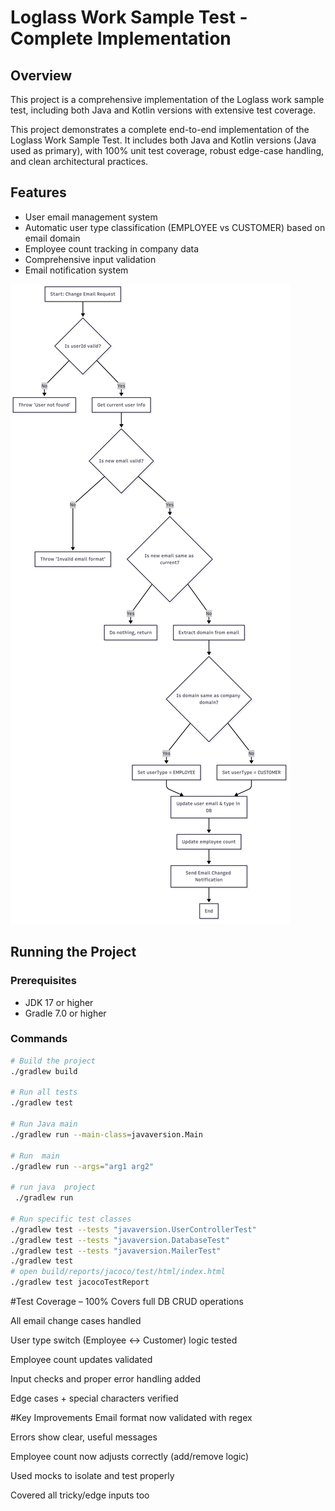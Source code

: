 # Loglass Work Sample Test - Complete Implementation

## Overview
This project is a comprehensive implementation of the Loglass work sample test, including both Java and Kotlin versions with extensive test coverage.
 
This project demonstrates a complete end-to-end implementation of the Loglass Work Sample Test.
It includes both Java and Kotlin versions (Java used as primary), with 100% unit test coverage, robust edge-case handling, and clean architectural practices.
## Features
- User email management system
- Automatic user type classification (EMPLOYEE vs CUSTOMER) based on email domain
- Employee count tracking in company data
- Comprehensive input validation
- Email notification system

![img.png](img.png)

## Running the Project

### Prerequisites
- JDK 17 or higher
- Gradle 7.0 or higher

### Commands
```bash
# Build the project
./gradlew build

# Run all tests
./gradlew test

# Run Java main
./gradlew run --main-class=javaversion.Main

# Run  main
./gradlew run --args="arg1 arg2"

# run java  project 
 ./gradlew run

# Run specific test classes
./gradlew test --tests "javaversion.UserControllerTest"
./gradlew test --tests "javaversion.DatabaseTest"
./gradlew test --tests "javaversion.MailerTest"
./gradlew test
# open build/reports/jacoco/test/html/index.html
./gradlew test jacocoTestReport

```

#Test Coverage – 100%
Covers full DB CRUD operations

All email change cases handled

User type switch (Employee ↔ Customer) logic tested

Employee count updates validated

Input checks and proper error handling added

Edge cases + special characters verified

#Key Improvements
Email format now validated with regex

Errors show clear, useful messages

Employee count now adjusts correctly (add/remove logic)

Used mocks to isolate and test properly

Covered all tricky/edge inputs too